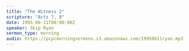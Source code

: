 ```yaml
---
title: "The Witness 2"
scripture: "Acts 7, 8"
date: 1995-06-11T00:00:00Z
speaker: Skip Ryan
sermon_type: morning
audio: https://pcpcmorningsermons.s3.amazonaws.com/19950611ryan.mp3 
---
```



